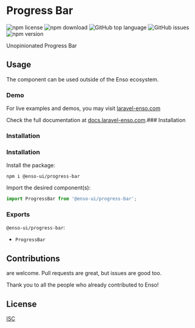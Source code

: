 # Progress Bar

![npm license](https://img.shields.io/npm/l/@enso-ui/progress-bar.svg) 
![npm download](https://img.shields.io/npm/dm/@enso-ui/progress-bar.svg) 
![GitHub top language](https://img.shields.io/github/languages/top/enso-ui/progress-bar.svg) 
![GitHub issues](https://img.shields.io/github/issues/enso-ui/progress-bar.svg) 
![npm version](https://img.shields.io/npm/v/@enso-ui/progress-bar.svg) 

Unopinionated Progress Bar

## Usage
The component can be used outside of the Enso ecosystem.

### Demo

For live examples and demos, you may visit [laravel-enso.com](https://www.laravel-enso.com)

Check the full documentation at  [docs.laravel-enso.com](https://docs.laravel-enso.com).### Installation

### Installation

### Installation

Install the package:
```
npm i @enso-ui/progress-bar
```
Import the desired component(s):
```js
import ProgressBar from '@enso-ui/progress-bar';
```

### Exports

`@enso-ui/progress-bar`:
- `ProgressBar`


## Contributions

are welcome. Pull requests are great, but issues are good too.

Thank you to all the people who already contributed to Enso!

## License

[ISC](https://opensource.org/licenses/ISC)
